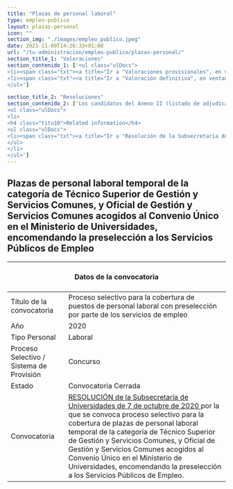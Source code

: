 ```yaml
---
title: "Plazas de personal laboral"
type: empleo-publico
layout: plazas-personal
icon: ""
section_img: "./images/empleo_publico.jpeg"
date: 2021-11-09T14:26:33+01:00
url: "/tu-administracion/empleo-publico/plazas-personal/"
section_title_1: "Valoraciones"
section_contenido_1: ['<ul class="ulDocs">
<li><span class="txt"><a title="Ir a "Valoraciones provisionales", en ventana nueva" target="_blank" href="../../../documentos/pdf/listados_provisionales_20201103_firmado.pdf" rel="noopener">Valoraciones provisionales <i class="fas fa-external-link-alt"></i></a><span>&nbsp;</span><span title="pdf 248.166 KB" class="tamaTipo">(pdf 248,166 KB)</span></span></li>
<li><span class="txt"><a title="Ir a "Valoración definitiva", en ventana nueva" target="_blank" href="../../../documentos/pdf/Valoracion_definitiva.pdf" rel="noopener">Valoración definitiva <i class="fas fa-external-link-alt"></i></a><span>&nbsp;</span><span title="pdf 190.435 KB" class="tamaTipo">(pdf 190,435 KB)</span></span></li>
</ul>']

section_title_2: "Resoluciones"
section_contenido_2: ['Los candidatos del Anexo II (listado de adjudicatarios) dispondrán de 5 días hábiles desde la publicación de esta resolución para la presentación de la documentación acreditativa de los requisitos exigidos en la convocatoria.
<ul class="ulDocs">
<li>
<h4 class="titu10">Related information</h4>
<ul class="ulDocs">
<li><span class="txt"><a title="Ir a "Resolución de la Subsecretaría del Ministerio de Universidades, por la que se aprueba los aspirantes que han superado el proceso y adjudicatarios de los puestos convocados", en ventana nueva" target="_blank" href="../../../documentos/pdf/v20201118_resolucioon_aprobacioon_candidatos_adjudicacioon_puestos_firmado.pdf" rel="noopener">Resolución de la Subsecretaría del Ministerio de Universidades, por la que se aprueba los aspirantes que han superado el proceso y adjudicatarios de los puestos convocados <i class="fas fa-external-link-alt"></i></a><span>&nbsp;</span><span title="pdf 209,822 KB" class="tamaTipo">(pdf 209,822 KB)</span></span></li>
</ul>
</li>
</ul>']
---
```

## Plazas de personal laboral temporal de la categoría de Técnico Superior de Gestión y Servicios Comunes, y Oficial de Gestión y Servicios Comunes acogidos al Convenio Único en el Ministerio de Universidades, encomendando la preselección a los Servicios Públicos de Empleo   

<section class="tabla_custom">
    <article>
      <div class="container cnt_xl">
        <div class="row">
          <div class="col-12 table-responsive">
            <table id="demTable" class="table">
				<thead>
					<tr>
                  <th colspan=2>
					<br><center>Datos de la convocatoria</center>&nbsp;</th>
                </tr>
              </thead>
              <tbody>
                <tr>
			<td>Título de la convocatoria</td>
			<td>Proceso selectivo para la cobertura de puestos de personal laboral con preselección por parte de los servicios de empleo</td>
		</tr>
		<tr>
			<td>Año</td>
			<td>2020</td>
		</tr>
		<tr>
			<td>Tipo Personal</td>
			<td>Laboral</td>
		</tr>
		<tr>
			<td>Proceso Selectivo / Sistema de Provisión</td>
			<td>Concurso</td>
		</tr>
<tr>
			<td>Estado</td>
			<td>Convocatoria Cerrada</td>
</tr>
<tr>
			<td>Convocatoria</td>
			<td>	
			<a href="../../../documentos/pdf/convocatoria_20201001.pdf" target="_blank">RESOLUCIÓN de la Subsecretaría de Universidades de 7 de octubre de 2020 <i class='fas fa-external-link-alt'></i></a> por la que se convoca proceso selectivo para la cobertura de plazas de personal laboral temporal de la categoría de Técnico Superior de Gestión y Servicios Comunes, y Oficial de Gestión y Servicios Comunes acogidos al Convenio Único en el Ministerio de Universidades, encomendando la preselección a los Servicios Públicos de Empleo.</td>
		</tr>
            </table>
          </div>
        </div>
      </div>
    </article>
  </section>